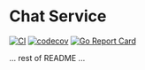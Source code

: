 # Chat Service

[![CI](https://github.com/Mousa96/chatting-service/actions/workflows/ci.yml/badge.svg)](https://github.com/Mousa96/chatting-service/actions/workflows/ci.yml)
[![codecov](https://codecov.io/gh/Mousa96/chatting-service/branch/main/graph/badge.svg)](https://codecov.io/gh/Mousa96/chatting-service)
[![Go Report Card](https://goreportcard.com/badge/github.com/Mousa96/chatting-service)](https://goreportcard.com/report/github.com/Mousa96/chatting-service)

... rest of README ...
